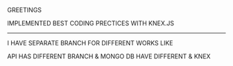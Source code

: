GREETINGS

IMPLEMENTED BEST CODING PRECTICES WITH KNEX.JS



-----------------------------------------------------------------------------------------------------------

I HAVE SEPARATE BRANCH FOR DIFFERENT WORKS LIKE 

API HAS DIFFERENT BRANCH & MONGO DB HAVE DIFFERENT & KNEX
